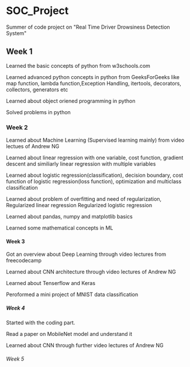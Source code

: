 # SOC_Project
Summer of code project on "Real Time Driver Drowsiness Detection System"

## Week 1

Learned the basic concepts of python from w3schools.com

Learned advanced python concepts in python from GeeksForGeeks like map function, lambda function,Exception Handling, itertools, decorators, collectors, generators etc

Learned about object oriened programming in python

Solved problems in python

### Week 2

Learned about Machine Learning (Supervised learning mainly) from video lectues of Andrew NG

Learned about linear regression with one variable, cost function, gradient descent and similiarly linear regression with multiple variables

Learned about logistic regression(classification), decision boundary, cost function of logistic regression(loss function), optimization and multiclass classification

Learned about problem of overfitting and need of regularization, Regularized linear regression
Regularized logistic regression

Learned about pandas, numpy and matplotlib basics

Learned some mathematical concepts in ML

#### Week 3

Got an overview about Deep Learning through video lectures from freecodecamp

Learned about CNN architecture through video lectures of Andrew NG

Learned about Tenserflow and Keras

Peroformed a mini project of MNIST data classification

##### Week 4

Started with the coding part. 

Read a paper on MobileNet model and understand it

Learned about CNN through further video lectures of Andrew NG

###### Week 5

